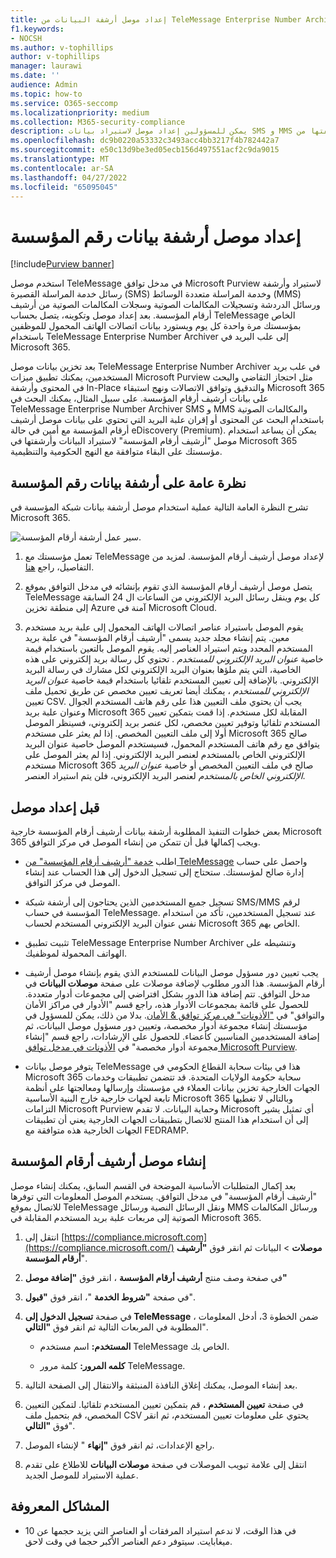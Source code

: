 ```yaml
---
title: إعداد موصل أرشفة البيانات من TeleMessage Enterprise Number Archiver
f1.keywords:
- NOCSH
ms.author: v-tophillips
author: v-tophillips
manager: laurawi
ms.date: ''
audience: Admin
ms.topic: how-to
ms.service: O365-seccomp
ms.localizationpriority: medium
ms.collection: M365-security-compliance
description: يمكن للمسؤولين إعداد موصل لاستيراد بيانات SMS و MMS وأرشفتها من TeleMessage Enterprise Number Archiver. يتيح لك ذلك أرشفة البيانات من مصادر بيانات الجهات الخارجية في Microsoft Purview حتى تتمكن من استخدام ميزات التوافق مثل الاحتجاز القانوني والبحث في المحتوى ونهج الاستبقاء لإدارة بيانات الجهات الخارجية لمؤسستك.
ms.openlocfilehash: dc9b0220a53332c3493acc4bb3217f4b782442a7
ms.sourcegitcommit: e50c13d9be3ed05ecb156d497551acf2c9da9015
ms.translationtype: MT
ms.contentlocale: ar-SA
ms.lasthandoff: 04/27/2022
ms.locfileid: "65095045"
---
```

# <a name="set-up-a-connector-to-archive-enterprise-number-data"></a>إعداد موصل أرشفة بيانات رقم المؤسسة

[!include[Purview banner](../includes/purview-rebrand-banner.md)]

استخدم موصل TeleMessage في مدخل توافق Microsoft Purview لاستيراد وأرشفة رسائل خدمة المراسلة القصيرة (SMS) وخدمة المراسلة متعددة الوسائط (MMS) ورسائل الدردشة وتسجيلات المكالمات الصوتية وسجلات المكالمات الصوتية من أرشيف أرقام المؤسسة. بعد إعداد موصل وتكوينه، يتصل بحساب TeleMessage الخاص بمؤسستك مرة واحدة كل يوم ويستورد بيانات اتصالات الهاتف المحمول للموظفين باستخدام TeleMessage Enterprise Number Archiver إلى علب البريد في Microsoft 365.

بعد تخزين بيانات موصل TeleMessage Enterprise Number Archiver في علب بريد المستخدمين، يمكنك تطبيق ميزات Microsoft Purview مثل احتجاز التقاضي والبحث في المحتوى وأرشفة In-Place والتدقيق وتوافق الاتصالات ونهج استبقاء Microsoft 365 على بيانات أرشيف أرقام المؤسسة. على سبيل المثال، يمكنك البحث في TeleMessage Enterprise Number Archiver SMS و MMS والمكالمات الصوتية باستخدام البحث عن المحتوى أو إقران علبة البريد التي تحتوي على بيانات موصل أرشيف أرقام المؤسسة مع أمين في حالة eDiscovery (Premium). يمكن أن يساعد استخدام موصل "أرشيف أرقام المؤسسة" لاستيراد البيانات وأرشفتها في Microsoft 365 مؤسستك على البقاء متوافقة مع النهج الحكومية والتنظيمية.

## <a name="overview-of-archiving-enterprise-number-data"></a>نظرة عامة على أرشفة بيانات رقم المؤسسة

تشرح النظرة العامة التالية عملية استخدام موصل أرشفة بيانات شبكة المؤسسة في Microsoft 365.

![سير عمل أرشفة أرقام المؤسسة.](../media/EnterpriseNumberConnectorWorkflow.png)

1. تعمل مؤسستك مع TeleMessage لإعداد موصل أرشيف أرقام المؤسسة. لمزيد من التفاصيل، راجع [هنا](https://www.telemessage.com/office365-activation-for-enterprise-number-archiver/).

2. يتصل موصل أرشيف أرقام المؤسسة الذي تقوم بإنشائه في مدخل التوافق بموقع TeleMessage كل يوم وينقل رسائل البريد الإلكتروني من الساعات ال 24 السابقة إلى منطقة تخزين Azure آمنة في Microsoft Cloud.

3. يقوم الموصل باستيراد عناصر اتصالات الهاتف المحمول إلى علبة بريد مستخدم معين. يتم إنشاء مجلد جديد يسمى "أرشيف أرقام المؤسسة" في علبة بريد المستخدم المحدد ويتم استيراد العناصر إليه. يقوم الموصل بالتعين باستخدام قيمة خاصية *عنوان البريد الإلكتروني للمستخدم* . تحتوي كل رسالة بريد إلكتروني على هذه الخاصية، التي يتم ملؤها بعنوان البريد الإلكتروني لكل مشارك في رسالة البريد الإلكتروني. بالإضافة إلى تعيين المستخدم تلقائيا باستخدام قيمة خاصية *عنوان البريد الإلكتروني للمستخدم* ، يمكنك أيضا تعريف تعيين مخصص عن طريق تحميل ملف تعيين CSV. يجب أن يحتوي ملف التعيين هذا على رقم هاتف المستخدم الجوال وعنوان علبة بريد Microsoft 365 المقابلة لكل مستخدم. إذا قمت بتمكين تعيين المستخدم تلقائيا وتوفير تعيين مخصص، لكل عنصر بريد إلكتروني، فسينظر الموصل أولا إلى ملف التعيين المخصص. إذا لم يعثر على مستخدم Microsoft 365 صالح يتوافق مع رقم هاتف المستخدم المحمول، فسيستخدم الموصل خاصية عنوان البريد الإلكتروني الخاص بالمستخدم لعنصر البريد الإلكتروني. إذا لم يعثر الموصل على مستخدم Microsoft 365 صالح في ملف التعيين المخصص أو خاصية *عنوان البريد الإلكتروني الخاص بالمستخدم* لعنصر البريد الإلكتروني، فلن يتم استيراد العنصر.

## <a name="before-you-set-up-a-connector"></a>قبل إعداد موصل

بعض خطوات التنفيذ المطلوبة أرشفة بيانات أرشيف أرقام المؤسسة خارجية Microsoft 365 ويجب إكمالها قبل أن تتمكن من إنشاء الموصل في مركز التوافق.

- اطلب [خدمة "أرشيف أرقام المؤسسة" من TeleMessage](https://www.telemessage.com/mobile-archiver/order-mobile-archiver-for-o365) واحصل على حساب إدارة صالح لمؤسستك. ستحتاج إلى تسجيل الدخول إلى هذا الحساب عند إنشاء الموصل في مركز التوافق.

- تسجيل جميع المستخدمين الذين يحتاجون إلى أرشفة شبكة SMS/MMS لرقم المؤسسة في حساب TeleMessage. عند تسجيل المستخدمين، تأكد من استخدام نفس عنوان البريد الإلكتروني المستخدم لحساب Microsoft 365 الخاص بهم.

- تثبيت تطبيق TeleMessage Enterprise Number Archiver وتنشيطه على الهواتف المحمولة لموظفيك.

- يجب تعيين دور مسؤول موصل البيانات للمستخدم الذي يقوم بإنشاء موصل أرشيف أرقام المؤسسة. هذا الدور مطلوب لإضافة موصلات على صفحة **موصلات البيانات** في مدخل التوافق. تتم إضافة هذا الدور بشكل افتراضي إلى مجموعات أدوار متعددة. للحصول على قائمة بمجموعات الأدوار هذه، راجع قسم "الأدوار في مراكز الأمان والتوافق" في ["الأذونات" في مركز توافق & الأمان](../security/office-365-security/permissions-in-the-security-and-compliance-center.md#roles-in-the-security--compliance-center). بدلا من ذلك، يمكن للمسؤول في مؤسستك إنشاء مجموعة أدوار مخصصة، وتعيين دور مسؤول موصل البيانات، ثم إضافة المستخدمين المناسبين كأعضاء. للحصول على الإرشادات، راجع قسم "إنشاء مجموعة أدوار مخصصة" في [الأذونات في مدخل توافق Microsoft Purview](microsoft-365-compliance-center-permissions.md#create-a-custom-role-group).

- يتوفر موصل بيانات TeleMessage هذا في بيئات سحابة القطاع الحكومي في Microsoft 365 سحابة حكومة الولايات المتحدة. قد تتضمن تطبيقات وخدمات الجهات الخارجية تخزين بيانات العملاء في مؤسستك وإرسالها ومعالجتها على أنظمة تابعة لجهات خارجية خارج البنية الأساسية Microsoft 365 وبالتالي لا تغطيها التزامات Microsoft Purview وحماية البيانات. لا تقدم Microsoft أي تمثيل يشير إلى أن استخدام هذا المنتج للاتصال بتطبيقات الجهات الخارجية يعني أن تطبيقات الجهات الخارجية هذه متوافقة مع FEDRAMP.

## <a name="create-an-enterprise-number-archiver-connector"></a>إنشاء موصل أرشيف أرقام المؤسسة

بعد إكمال المتطلبات الأساسية الموضحة في القسم السابق، يمكنك إنشاء موصل "أرشيف أرقام المؤسسة" في مدخل التوافق. يستخدم الموصل المعلومات التي توفرها للاتصال بموقع TeleMessage ونقل الرسائل النصية ورسائل MMS ورسائل المكالمات الصوتية إلى مربعات علبة بريد المستخدم المقابلة في Microsoft 365.

1. انتقل إلى [https://compliance.microsoft.com](https://compliance.microsoft.com/) **موصلات** \> البيانات ثم انقر فوق **"أرشيف أرقام المؤسسة**".

2. في صفحة وصف منتج **أرشيف أرقام المؤسسة** ، انقر فوق **"إضافة موصل"**

3. في صفحة **"شروط الخدمة** "، انقر فوق **"قبول**".

4. في صفحة **تسجيل الدخول إلى TeleMessage** ، ضمن الخطوة 3، أدخل المعلومات المطلوبة في المربعات التالية ثم انقر فوق **"التالي**".

   - **المستخدم:** اسم مستخدم TeleMessage الخاص بك.

   - **كلمه المرور:** كلمة مرور TeleMessage.

5. بعد إنشاء الموصل، يمكنك إغلاق النافذة المنبثقة والانتقال إلى الصفحة التالية.

6. في صفحة **تعيين المستخدم** ، قم بتمكين تعيين المستخدم تلقائيا. لتمكين التعيين المخصص، قم بتحميل ملف CSV يحتوي على معلومات تعيين المستخدم، ثم انقر فوق **"التالي**".

7. راجع الإعدادات، ثم انقر فوق **"إنهاء** " لإنشاء الموصل.

8. انتقل إلى علامة تبويب الموصلات في صفحة **موصلات البيانات** للاطلاع على تقدم عملية الاستيراد للموصل الجديد.

## <a name="known-issues"></a>المشاكل المعروفة

- في هذا الوقت، لا ندعم استيراد المرفقات أو العناصر التي يزيد حجمها عن 10 ميغابايت. سيتوفر دعم العناصر الأكبر حجما في وقت لاحق.